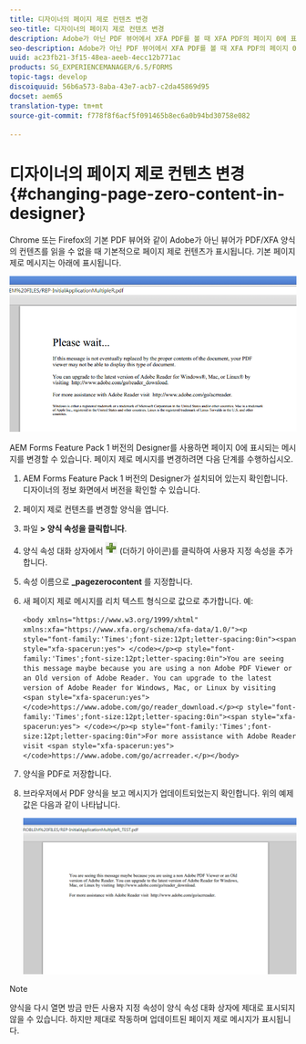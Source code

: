 ```yaml
---
title: 디자이너의 페이지 제로 컨텐츠 변경
seo-title: 디자이너의 페이지 제로 컨텐츠 변경
description: Adobe가 아닌 PDF 뷰어에서 XFA PDF를 볼 때 XFA PDF의 페이지 0에 표시되는 메시지를 어떻게 변경할 수 있는지 알고 계십니까?
seo-description: Adobe가 아닌 PDF 뷰어에서 XFA PDF를 볼 때 XFA PDF의 페이지 0에 표시되는 메시지를 어떻게 변경할 수 있는지 알고 계십니까?
uuid: ac23fb21-3f15-48ea-aeeb-4ecc12b771ac
products: SG_EXPERIENCEMANAGER/6.5/FORMS
topic-tags: develop
discoiquuid: 56b6a573-8aba-43e7-acb7-c2da45869d95
docset: aem65
translation-type: tm+mt
source-git-commit: f778f8f6acf5f091465b8ec6a0b94bd30758e082

---
```



# 디자이너의 페이지 제로 컨텐츠 변경{#changing-page-zero-content-in-designer}

Chrome 또는 Firefox의 기본 PDF 뷰어와 같이 Adobe가 아닌 뷰어가 PDF/XFA 양식의 컨텐츠를 읽을 수 없을 때 기본적으로 페이지 제로 컨텐츠가 표시됩니다. 기본 페이지 제로 메시지는 아래에 표시됩니다.

![defaultpage0message](assets/defaultpage0message.png)

AEM Forms Feature Pack 1 버전의 Designer를 사용하면 페이지 0에 표시되는 메시지를 변경할 수 있습니다. 페이지 제로 메시지를 변경하려면 다음 단계를 수행하십시오.

1. AEM Forms Feature Pack 1 버전의 Designer가 설치되어 있는지 확인합니다. 디자이너의 정보 화면에서 버전을 확인할 수 있습니다.

1. 페이지 제로 컨텐츠를 변경할 양식을 엽니다.

1. 파일 **> 양식 속성을 클릭합니다**.

1. 양식 속성 대화 상자에서 ![더하기](assets/plus.png) (더하기 아이콘)를 클릭하여 사용자 지정 속성을 추가합니다.

1. 속성 이름으로 **_pagezerocontent** 를 지정합니다.
1. 새 페이지 제로 메시지를 리치 텍스트 형식으로 값으로 추가합니다. 예:

   `<body xmlns="https://www.w3.org/1999/xhtml" xmlns:xfa="https://www.xfa.org/schema/xfa-data/1.0/"><p style="font-family:'Times';font-size:12pt;letter-spacing:0in"><span style="xfa-spacerun:yes"> </code></p><p style="font-family:'Times';font-size:12pt;letter-spacing:0in">You are seeing this message maybe because you are using a non Adobe PDF Viewer or an Old version of Adobe Reader. You can upgrade to the latest version of Adobe Reader for Windows, Mac, or Linux by visiting <span style="xfa-spacerun:yes"> </code>https://www.adobe.com/go/reader_download.</p><p style="font-family:'Times';font-size:12pt;letter-spacing:0in"><span style="xfa-spacerun:yes"> </code></p><p style="font-family:'Times';font-size:12pt;letter-spacing:0in">For more assistance with Adobe Reader visit <span style="xfa-spacerun:yes"> </code>https://www.adobe.com/go/acrreader.</p></body>`

1. 양식을 PDF로 저장합니다.

1. 브라우저에서 PDF 양식을 보고 메시지가 업데이트되었는지 확인합니다. 위의 예제 값은 다음과 같이 나타납니다.

   ![변경 메시지](assets/changedmessage.png)

>[!NOTE]
>
>양식을 다시 열면 방금 만든 사용자 지정 속성이 양식 속성 대화 상자에 제대로 표시되지 않을 수 있습니다. 하지만 제대로 작동하며 업데이트된 페이지 제로 메시지가 표시됩니다.

